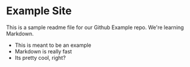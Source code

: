 # Example Site

This is a sample readme file for our Github Example repo. We're learning Markdown.

* This is meant to be an example
* Markdown is really fast
* Its pretty cool, right?